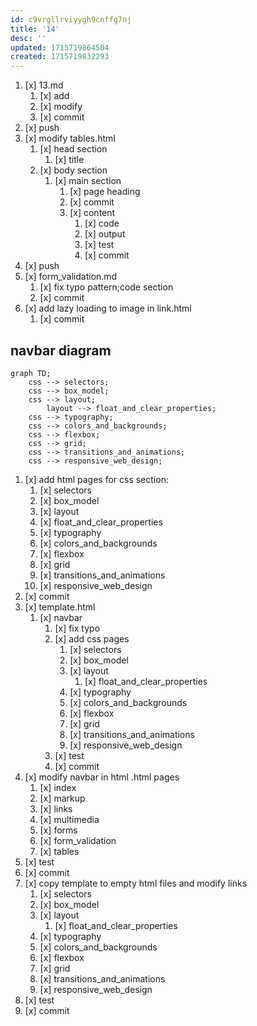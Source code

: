 ```yaml
---
id: c9vrgllrviyygh9cnffg7nj
title: '14'
desc: ''
updated: 1715719864504
created: 1715719832293
---
```


1. [x] 13.md
    1. [x] add
    1. [x] modify
    1. [x] commit
1. [x] push
1. [x] modify tables.html
    1. [x] head section
        1. [x] title
    1. [x] body section
        1. [x] main section
            1. [x] page heading
            1. [x] commit
            1. [x] content
                1. [x] code
                1. [x] output
                1. [x] test
                1. [x] commit
1. [x] push
1. [x] form_validation.md
    1. [x] fix typo pattern;code section
    1. [x] commit
1. [x] add lazy loading to image in link.html
    1. [x] commit
## navbar diagram
```mermaid
graph TD;
    css --> selectors;
    css --> box_model;
    css --> layout;
        layout --> float_and_clear_properties;
    css --> typography;
    css --> colors_and_backgrounds;
    css --> flexbox;
    css --> grid;
    css --> transitions_and_animations;
    css --> responsive_web_design;
```
1. [x] add html pages for css section:
    1. [x] selectors
    1. [x] box_model
    1. [x] layout
    1. [x] float_and_clear_properties
    1. [x] typography
    1. [x] colors_and_backgrounds
    1. [x] flexbox
    1. [x] grid
    1. [x] transitions_and_animations
    1. [x] responsive_web_design
1. [x] commit
1. [x] template.html
    1. [x] navbar
        1. [x] fix typo
        1. [x] add css pages
            1. [x] selectors
            1. [x] box_model
            1. [x] layout
                1. [x] float_and_clear_properties
            1. [x] typography
            1. [x] colors_and_backgrounds
            1. [x] flexbox
            1. [x] grid
            1. [x] transitions_and_animations
            1. [x] responsive_web_design
        1. [x] test
        1. [x] commit
1. [x] modify navbar in html .html pages
    1. [x] index
    1. [x] markup
    1. [x] links
    1. [x] multimedia
    1. [x] forms
    1. [x] form_validation
    1. [x] tables
1. [x] test
1. [x] commit
1. [x] copy template to empty html files and modify links
    1. [x] selectors
    1. [x] box_model
    1. [x] layout
        1. [x] float_and_clear_properties
    1. [x] typography
    1. [x] colors_and_backgrounds
    1. [x] flexbox
    1. [x] grid
    1. [x] transitions_and_animations
    1. [x] responsive_web_design
1. [x] test
1. [x] commit